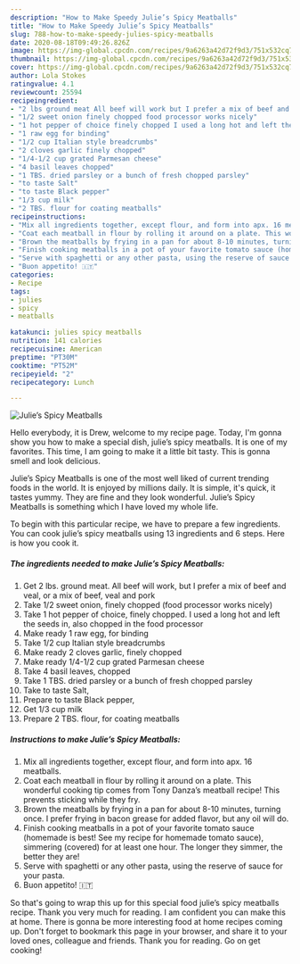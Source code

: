 ```yaml
---
description: "How to Make Speedy Julie’s Spicy Meatballs"
title: "How to Make Speedy Julie’s Spicy Meatballs"
slug: 788-how-to-make-speedy-julies-spicy-meatballs
date: 2020-08-18T09:49:26.826Z
image: https://img-global.cpcdn.com/recipes/9a6263a42d72f9d3/751x532cq70/julies-spicy-meatballs-recipe-main-photo.jpg
thumbnail: https://img-global.cpcdn.com/recipes/9a6263a42d72f9d3/751x532cq70/julies-spicy-meatballs-recipe-main-photo.jpg
cover: https://img-global.cpcdn.com/recipes/9a6263a42d72f9d3/751x532cq70/julies-spicy-meatballs-recipe-main-photo.jpg
author: Lola Stokes
ratingvalue: 4.1
reviewcount: 25594
recipeingredient:
- "2 lbs ground meat All beef will work but I prefer a mix of beef and veal or a mix of beef veal and pork"
- "1/2 sweet onion finely chopped food processor works nicely"
- "1 hot pepper of choice finely chopped I used a long hot and left the seeds in also chopped in the food processor"
- "1 raw egg for binding"
- "1/2 cup Italian style breadcrumbs"
- "2 cloves garlic finely chopped"
- "1/4-1/2 cup grated Parmesan cheese"
- "4 basil leaves chopped"
- "1 TBS. dried parsley or a bunch of fresh chopped parsley"
- "to taste Salt"
- "to taste Black pepper"
- "1/3 cup milk"
- "2 TBS. flour for coating meatballs"
recipeinstructions:
- "Mix all ingredients together, except flour, and form into apx. 16 meatballs."
- "Coat each meatball in flour by rolling it around on a plate. This wonderful cooking tip comes from Tony Danza’s meatball recipe! This prevents sticking while they fry."
- "Brown the meatballs by frying in a pan for about 8-10 minutes, turning once. I prefer frying in bacon grease for added flavor, but any oil will do."
- "Finish cooking meatballs in a pot of your favorite tomato sauce (homemade is best! See my recipe for homemade tomato sauce), simmering (covered) for at least one hour. The longer they simmer, the better they are!"
- "Serve with spaghetti or any other pasta, using the reserve of sauce for your pasta."
- "Buon appetito! 🇮🇹"
categories:
- Recipe
tags:
- julies
- spicy
- meatballs

katakunci: julies spicy meatballs 
nutrition: 141 calories
recipecuisine: American
preptime: "PT30M"
cooktime: "PT52M"
recipeyield: "2"
recipecategory: Lunch

---
```



![Julie’s Spicy Meatballs](https://img-global.cpcdn.com/recipes/9a6263a42d72f9d3/751x532cq70/julies-spicy-meatballs-recipe-main-photo.jpg)

Hello everybody, it is Drew, welcome to my recipe page. Today, I'm gonna show you how to make a special dish, julie’s spicy meatballs. It is one of my favorites. This time, I am going to make it a little bit tasty. This is gonna smell and look delicious.



Julie’s Spicy Meatballs is one of the most well liked of current trending foods in the world. It is enjoyed by millions daily. It is simple, it's quick, it tastes yummy. They are fine and they look wonderful. Julie’s Spicy Meatballs is something which I have loved my whole life.


To begin with this particular recipe, we have to prepare a few ingredients. You can cook julie’s spicy meatballs using 13 ingredients and 6 steps. Here is how you cook it.

<!--inarticleads1-->

##### The ingredients needed to make Julie’s Spicy Meatballs:

1. Get 2 lbs. ground meat. All beef will work, but I prefer a mix of beef and veal, or a mix of beef, veal and pork
1. Take 1/2 sweet onion, finely chopped (food processor works nicely)
1. Take 1 hot pepper of choice, finely chopped. I used a long hot and left the seeds in, also chopped in the food processor
1. Make ready 1 raw egg, for binding
1. Take 1/2 cup Italian style breadcrumbs
1. Make ready 2 cloves garlic, finely chopped
1. Make ready 1/4-1/2 cup grated Parmesan cheese
1. Take 4 basil leaves, chopped
1. Take 1 TBS. dried parsley or a bunch of fresh chopped parsley
1. Take to taste Salt,
1. Prepare to taste Black pepper,
1. Get 1/3 cup milk
1. Prepare 2 TBS. flour, for coating meatballs




<!--inarticleads2-->

##### Instructions to make Julie’s Spicy Meatballs:

1. Mix all ingredients together, except flour, and form into apx. 16 meatballs.
1. Coat each meatball in flour by rolling it around on a plate. This wonderful cooking tip comes from Tony Danza’s meatball recipe! This prevents sticking while they fry.
1. Brown the meatballs by frying in a pan for about 8-10 minutes, turning once. I prefer frying in bacon grease for added flavor, but any oil will do.
1. Finish cooking meatballs in a pot of your favorite tomato sauce (homemade is best! See my recipe for homemade tomato sauce), simmering (covered) for at least one hour. The longer they simmer, the better they are!
1. Serve with spaghetti or any other pasta, using the reserve of sauce for your pasta.
1. Buon appetito! 🇮🇹




So that's going to wrap this up for this special food julie’s spicy meatballs recipe. Thank you very much for reading. I am confident you can make this at home. There is gonna be more interesting food at home recipes coming up. Don't forget to bookmark this page in your browser, and share it to your loved ones, colleague and friends. Thank you for reading. Go on get cooking!

